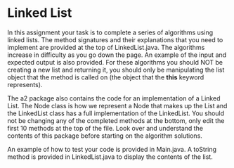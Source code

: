 # Linked List

In this assignment your task is to complete a series of algorithms using linked lists. 
The method signatures and their explanations that you need to 
 implement are provided at the top of LinkedList.java. The algorithms increase
in difficulty as you go down the page. An example of the input and expected output is also provided. 
For these algorithms you should NOT be creating a new list and returning it, you should only be manipulating the list object
that the method is called on (the object that the **this** keyword represents). 

The a2 package also contains the code for an implementation of a
Linked List. The Node class is how we represent a Node that makes up the
List and the LinkedList class has a full implementation of
the LinkedList. You should not be changing any of the completed methods at the bottom, only 
edit the first 10 methods at the top of the file. 
Look over and understand the contents of this package before starting 
on the algorithm solutions. 

An example of how to test your code is provided in Main.java.  A toString method is provided
in LinkedList.java to display the contents of the list.

